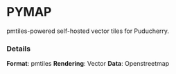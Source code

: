 # PYMAP

pmtiles-powered self-hosted vector tiles for Puducherry.


### Details

**Format**: pmtiles
**Rendering**: Vector
**Data**: Openstreetmap
